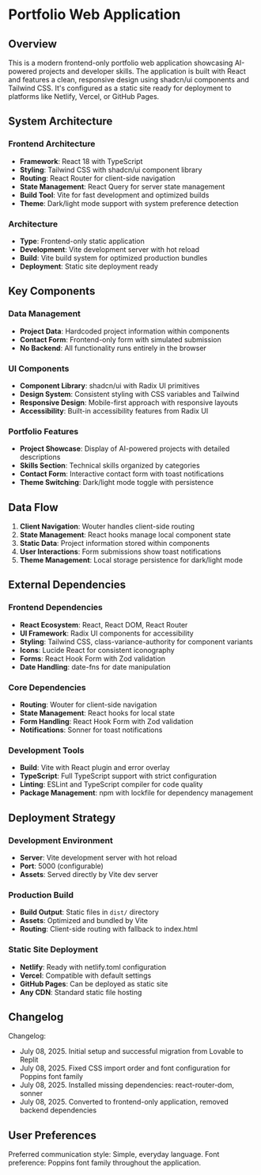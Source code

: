 # Portfolio Web Application

## Overview

This is a modern frontend-only portfolio web application showcasing AI-powered projects and developer skills. The application is built with React and features a clean, responsive design using shadcn/ui components and Tailwind CSS. It's configured as a static site ready for deployment to platforms like Netlify, Vercel, or GitHub Pages.

## System Architecture

### Frontend Architecture
- **Framework**: React 18 with TypeScript
- **Styling**: Tailwind CSS with shadcn/ui component library
- **Routing**: React Router for client-side navigation
- **State Management**: React Query for server state management
- **Build Tool**: Vite for fast development and optimized builds
- **Theme**: Dark/light mode support with system preference detection

### Architecture
- **Type**: Frontend-only static application
- **Development**: Vite development server with hot reload
- **Build**: Vite build system for optimized production bundles
- **Deployment**: Static site deployment ready

## Key Components

### Data Management
- **Project Data**: Hardcoded project information within components
- **Contact Form**: Frontend-only form with simulated submission
- **No Backend**: All functionality runs entirely in the browser

### UI Components
- **Component Library**: shadcn/ui with Radix UI primitives
- **Design System**: Consistent styling with CSS variables and Tailwind
- **Responsive Design**: Mobile-first approach with responsive layouts
- **Accessibility**: Built-in accessibility features from Radix UI

### Portfolio Features
- **Project Showcase**: Display of AI-powered projects with detailed descriptions
- **Skills Section**: Technical skills organized by categories
- **Contact Form**: Interactive contact form with toast notifications
- **Theme Switching**: Dark/light mode toggle with persistence

## Data Flow

1. **Client Navigation**: Wouter handles client-side routing
2. **State Management**: React hooks manage local component state
3. **Static Data**: Project information stored within components
4. **User Interactions**: Form submissions show toast notifications
5. **Theme Management**: Local storage persistence for dark/light mode

## External Dependencies

### Frontend Dependencies
- **React Ecosystem**: React, React DOM, React Router
- **UI Framework**: Radix UI components for accessibility
- **Styling**: Tailwind CSS, class-variance-authority for component variants
- **Icons**: Lucide React for consistent iconography
- **Forms**: React Hook Form with Zod validation
- **Date Handling**: date-fns for date manipulation

### Core Dependencies
- **Routing**: Wouter for client-side navigation
- **State Management**: React hooks for local state
- **Form Handling**: React Hook Form with Zod validation
- **Notifications**: Sonner for toast notifications

### Development Tools
- **Build**: Vite with React plugin and error overlay
- **TypeScript**: Full TypeScript support with strict configuration
- **Linting**: ESLint and TypeScript compiler for code quality
- **Package Management**: npm with lockfile for dependency management

## Deployment Strategy

### Development Environment
- **Server**: Vite development server with hot reload
- **Port**: 5000 (configurable)
- **Assets**: Served directly by Vite dev server

### Production Build
- **Build Output**: Static files in `dist/` directory
- **Assets**: Optimized and bundled by Vite
- **Routing**: Client-side routing with fallback to index.html

### Static Site Deployment
- **Netlify**: Ready with netlify.toml configuration
- **Vercel**: Compatible with default settings
- **GitHub Pages**: Can be deployed as static site
- **Any CDN**: Standard static file hosting

## Changelog

Changelog:
- July 08, 2025. Initial setup and successful migration from Lovable to Replit
- July 08, 2025. Fixed CSS import order and font configuration for Poppins font family
- July 08, 2025. Installed missing dependencies: react-router-dom, sonner
- July 08, 2025. Converted to frontend-only application, removed backend dependencies

## User Preferences

Preferred communication style: Simple, everyday language.
Font preference: Poppins font family throughout the application.